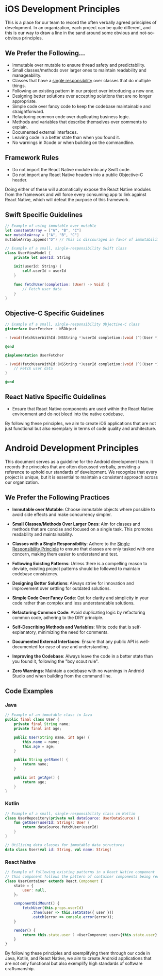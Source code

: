 # iOS Development Principles

This is a place for our team to record the often verbally agreed principles of development. In an organization, each project can be quite different, and this is our way to draw a line in the sand around some obvious and not-so-obvious principles.

## We Prefer the Following...

- Immutable over mutable to ensure thread safety and predictability.
- Small classes/methods over larger ones to maintain readability and manageability.
- Classes that have a [single responsibility](https://en.wikipedia.org/wiki/Single_responsibility_principle) over classes that do multiple things.
- Following an existing pattern in our project over introducing a new one.
- Designing better solutions over accepting solutions that are no longer appropriate.
- Simple code over fancy code to keep the codebase maintainable and straightforward.
- Refactoring common code over duplicating business logic.
- Methods and variables that describe themselves over comments to explain.
- Documented external interfaces.
- Leaving code in a better state than when you found it.
- No warnings in Xcode or when building on the commandline.

## Framework Rules

- Do not import the React Native module into any Swift code.
- Do not import any React Native headers into a public Objective-C header.

Doing either of these will automatically expose the React Native modules from the framework and will force every consuming app to link against React Native, which will defeat the purpose of this framework.

## Swift Specific Guidelines

```swift
// Example of using immutable over mutable
let constantArray = ["A", "B", "C"]
var mutableArray = ["A", "B", "C"]
mutableArray.append("D") // This is discouraged in favor of immutability

// Example of a small, single-responsibility Swift class
class UserViewModel {
    private let userId: String
    
    init(userId: String) {
        self.userId = userId
    }
    
    func fetchUser(completion: (User) -> Void) {
        // Fetch user data
    }
}
```

## Objective-C Specific Guidelines

```objective-c
// Example of a small, single-responsibility Objective-C class
@interface UserFetcher : NSObject

- (void)fetchUserWithId:(NSString *)userId completion:(void (^)(User *))completion;

@end

@implementation UserFetcher

- (void)fetchUserWithId:(NSString *)userId completion:(void (^)(User *))completion {
    // Fetch user data
}

@end
```

## React Native Specific Guidelines

- Ensure that React Native components are used within the React Native environment and do not bleed into the native codebase.

By following these principles, we aim to create iOS applications that are not just functional but also exemplary in terms of code quality and architecture.


# Android Development Principles

This document serves as a guideline for the Android development team. It records the principles that are often discussed verbally, providing a reference to uphold our standards of development. We recognize that every project is unique, but it is essential to maintain a consistent approach across our organization.

## We Prefer the Following Practices

- **Immutable over Mutable**: Choose immutable objects where possible to avoid side effects and make concurrency simpler.

- **Small Classes/Methods Over Larger Ones**: Aim for classes and methods that are concise and focused on a single task. This promotes readability and maintainability.

- **Classes with a Single Responsibility**: Adhere to the [Single Responsibility Principle](https://en.wikipedia.org/wiki/Single_responsibility_principle) to ensure that classes are only tasked with one concern, making them easier to understand and test.

- **Following Existing Patterns**: Unless there is a compelling reason to deviate, existing project patterns should be followed to maintain codebase consistency.

- **Designing Better Solutions**: Always strive for innovation and improvement over settling for outdated solutions.

- **Simple Code Over Fancy Code**: Opt for clarity and simplicity in your code rather than complex and less understandable solutions.

- **Refactoring Common Code**: Avoid duplicating logic by refactoring common code, adhering to the DRY principle.

- **Self-Describing Methods and Variables**: Write code that is self-explanatory, minimizing the need for comments.

- **Documented External Interfaces**: Ensure that any public API is well-documented for ease of use and understanding.

- **Improving the Codebase**: Always leave the code in a better state than you found it, following the "boy scout rule".

- **Zero Warnings**: Maintain a codebase with no warnings in Android Studio and when building from the command line.

## Code Examples

### Java

```java
// Example of an immutable class in Java
public final class User {
    private final String name;
    private final int age;

    public User(String name, int age) {
        this.name = name;
        this.age = age;
    }

    public String getName() {
        return name;
    }

    public int getAge() {
        return age;
    }
}
```

### Kotlin

```kotlin
// Example of a small, single-responsibility class in Kotlin
class UserRepository(private val dataSource: UserDataSource) {
    fun getUser(userId: String): User {
        return dataSource.fetchUser(userId)
    }
}

// Utilizing data classes for immutable data structures
data class User(val id: String, val name: String)
```

### React Native

```javascript
// Example of following existing patterns in a React Native component
// This component follows the pattern of container components being responsible for data fetching
class UserContainer extends React.Component {
    state = {
        user: null,
    };

    componentDidMount() {
        fetchUser(this.props.userId)
            .then(user => this.setState({ user }))
            .catch(error => console.error(error));
    }

    render() {
        return this.state.user ? <UserComponent user={this.state.user} /> : null;
    }
}
```

By following these principles and exemplifying them through our code in Java, Kotlin, and React Native, we aim to create Android applications that are not only functional but also exemplify high standards of software craftsmanship.
 
